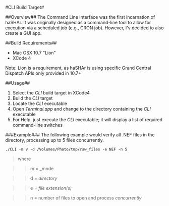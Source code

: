 #CLI Build Target#

##Overview##
The Command Line Interface was the first incarnation of haSHAr.  It was originally designed as a command-line tool to allow for execution via a scheduled job (e.g., CRON job).  However, I'v decided to also create a GUI app.

##Build Requirements##
- Mac OSX 10.7 "Lion"
- XCode 4

Note: Lion is a requirement, as haSHAr is using specific Grand Central Dispatch APIs only provided in 10.7+

##Usage##
1. Select the _CLI_ build target in XCode4
2. Build the _CLI_ target
3. Locate the _CLI_ executable
4. Open _Terminal.app_ and change to the directory containing the _CLI_ executable
5. For Help, just execute the _CLI_ executable; it will display a list of required command-line switches

###Example###
The following example would verify all .NEF files in the directory, processing up to 5 files concurrently.

    ./CLI -m v -d /Volumes/Photo/tmp/raw_files -e NEF -n 5

> where

>> m = _mode

>> d = _directory_

>> e = _file extension(s)_

>> n = number of files to open and process _concurrently_






